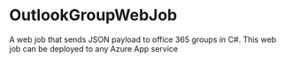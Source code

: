 # OutlookGroupWebJob
A web job that sends JSON payload to office 365 groups in C#. This web job can be deployed to any Azure App service
